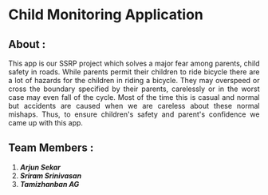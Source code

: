 # Child Monitoring Application

## About :
<div align='justify'>
This app is our SSRP project which solves a major fear among parents, child safety in roads. While parents permit their children to ride bicycle there are a lot of hazards for the children in riding a bicycle. They may overspeed or cross the boundary specified by their parents, carelessly or in the worst case may even fall of the cycle. Most of the time this is casual and normal but accidents are caused when we are careless about these normal mishaps. Thus, to ensure children's safety and parent's confidence we came up with this app. </div>

## Team Members :
1. **_Arjun Sekar_**
2. **_Sriram Srinivasan_**
3. **_Tamizhanban AG_**
